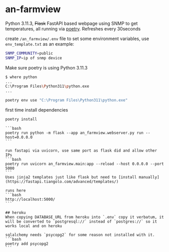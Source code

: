 # an-farmview

Python 3.11.3, ~~Flask~~ FastAPI based webpage using SNMP to get temperatures, all running via [poetry](https://python-poetry.org/).
Refreshes every 30seconds


create `/an_farmview/.env` file to set some environment variables, use `env_template.txt` as an example:
```bash
SNMP_COMMUNITY=public
SNMP_IP=ip of snmp device
```

Make sure poetry is using Python 3.11.3

```bash
$ where python
...
C:\Program Files\Python311\python.exe
...
```

```bash
poetry env use "C:\Program Files\Python311\python.exe"
```

first time install dependencies
```bash
poetry install
```

~~~run the flask app (with `--debug` for dev)~~~
```bash
poetry run python -m flask --app an_farmview.webserver.py run --host=0.0.0.0
```

run fastapi via uvicorn, use same port as flask did and allow other IPs
```bash
poetry run uvicorn an_farmview.main:app --reload --host 0.0.0.0 --port 5000
```
Uses jinja2 templates just like flask but need to [install manually](https://fastapi.tiangolo.com/advanced/templates/) 

runs here
```bash
http://localhost:5000/
```

## heroku
When copying DATABASE_URL from heroku into `.env` copy it verbatum, it will be converted to `postgresql://` instead of `postgres://` so it works local and on heroku

sqlalchemy needs `psycopg2` for some reason not installed with it.
```bash
poetry add psycopg2
```